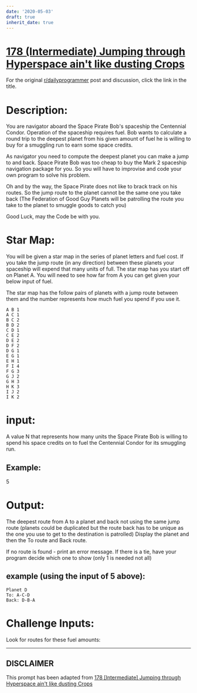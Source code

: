 ```yaml
---
date: '2020-05-03'
draft: true
inherit_date: true
---
```


# [178 (Intermediate) Jumping through Hyperspace ain't like dusting Crops](https://www.reddit.com/r/dailyprogrammer/comments/2fe72z/9032014_challenge_178_intermediate_jumping/)

For the original [r/dailyprogrammer](https://www.reddit.com/r/dailyprogrammer/) post and discussion, click the link in the title.

# Description:
You are navigator aboard the Space Pirate Bob's spaceship the Centennial Condor. Operation of the spaceship requires fuel. Bob wants to calculate a round trip to the deepest planet from his given amount of fuel he is willing to buy for a smuggling run to earn some space credits.

As navigator you need to compute the deepest planet you can make a jump to and back. Space Pirate Bob was too cheap to buy the Mark 2 spaceship navigation package for you. So you will have to improvise and code your own program to solve his problem.

Oh and by the way, the Space Pirate does not like to brack track on his routes. So the jump route to the planet cannot be the same one you take back (The Federation of Good Guy Planets will be patrolling the route you take to the planet to smuggle goods to catch you)

Good Luck, may the Code be with you.

# Star Map:
You will be given a star map in the series of planet letters and fuel cost. If you take the jump route (in any direction) between these planets your spaceship will expend that many units of full. The star map has you start off on Planet A. You will need to see how far from A you can get given your below input of fuel.

The star map has the follow pairs of planets with a jump route between them and the number represents how much fuel you spend if you use it.


```
A B 1
A C 1
B C 2
B D 2
C D 1
C E 2
D E 2
D F 2
D G 1
E G 1
E H 1
F I 4 
F G 3
G J 2
G H 3
H K 3
I J 2
I K 2
```
# input:
A value N that represents how many units the Space Pirate Bob is willing to spend his space credits on to fuel the Centennial Condor for its smuggling run. 

## Example:
5

# Output:
The deepest route from A to a planet and back not using the same jump route (planets could be duplicated but the route back has to be unique as the one you use to get to the destination is patrolled) Display the planet and then the To route and Back route. 

If no route is found - print an error message. If there is a tie, have your program decide which one to show (only 1 is needed not all)

## example (using the input of 5 above):

```
Planet D
To: A-C-D
Back: D-B-A
```
# Challenge Inputs:
Look for routes for these fuel amounts:


----
## **DISCLAIMER**
This prompt has been adapted from [178 [Intermediate] Jumping through Hyperspace ain't like dusting Crops](https://www.reddit.com/r/dailyprogrammer/comments/2fe72z/9032014_challenge_178_intermediate_jumping/
)
